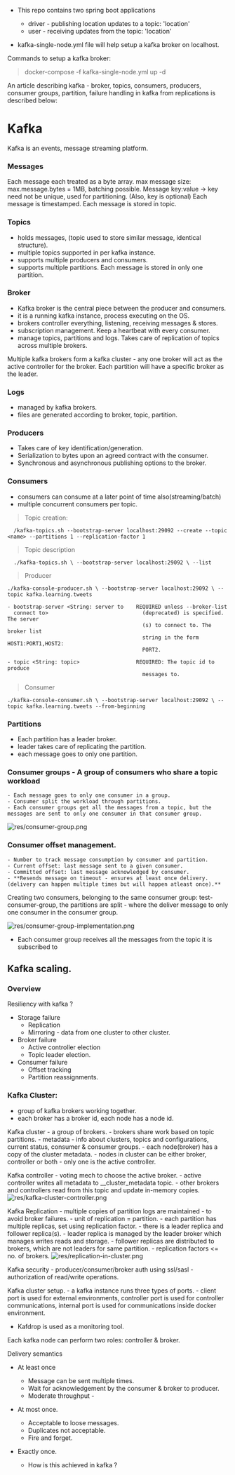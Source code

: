 - This repo contains two spring boot applications
    - driver - publishing location updates to a topic: 'location'
    - user   - receiving updates from the topic: 'location'

- kafka-single-node.yml file will help setup a kafka broker on localhost.

Commands to setup a kafka broker:
> docker-compose -f kafka-single-node.yml up -d

An article describing kafka - broker, topics, consumers, producers, consumer groups, partition, failure handling in kafka from replications is described below:


# Kafka

Kafka is an events, message streaming platform.

### Messages
Each message each treated as a byte array.
max message size: max.message.bytes = 1MB, batching possible.
Message key:value -> key need not be unique, used for partitioning. (Also, key is optional)
Each message is timestamped.
Each message is stored in topic.


### Topics
- holds messages, (topic used to store similar message, identical structure).
- multiple topics supported in per kafka instance. 
- supports multiple producers and consumers.
- supports multiple partitions. Each message is stored in only one partition.

### Broker
- Kafka broker is the central piece between the producer and consumers.
- it is a running kafka instance, process executing on the OS.
- brokers controller everything, listening, receiving messages & stores.
- subscription management. Keep a heartbeat with every consumer.
- manage topics, partitions and logs. Takes care of replication of topics across multiple brokers.

Multiple kafka brokers form a kafka cluster - any one broker will act as the active controller for the broker. Each partition will have a specific broker as the leader.

### Logs
- managed by kafka brokers. 
- files are generated according to broker, topic, partition.

### Producers
- Takes care of key identification/generation. 
- Serialization to bytes upon an agreed contract with the consumer.
- Synchronous and asynchronous publishing options to the broker.

### Consumers
- consumers can consume at a later point of time also(streaming/batch)
- multiple concurrent consumers per topic.

> Topic creation:
```
  /kafka-topics.sh --bootstrap-server localhost:29092 --create --topic <name> --partitions 1 --replication-factor 1
```

> Topic description
```
  ./kafka-topics.sh \ --bootstrap-server localhost:29092 \ --list
```
> Producer
```
./kafka-console-producer.sh \ --bootstrap-server localhost:29092 \ --topic kafka.learning.tweets

- bootstrap-server <String: server to    REQUIRED unless --broker-list          
  connect to>                              (deprecated) is specified. The server
                                           (s) to connect to. The broker list   
                                           string in the form HOST1:PORT1,HOST2:
                                           PORT2. 
                                           
- topic <String: topic>                  REQUIRED: The topic id to produce      
                                           messages to.   
```
> Consumer
```
./kafka-console-consumer.sh \ --bootstrap-server localhost:29092 \ --topic kafka.learning.tweets --from-beginning
```

### Partitions
- Each partition has a leader broker.
- leader takes care of replicating the partition.
- each message goes to only one partition.

### Consumer groups - A group of consumers who share a topic workload
    - Each message goes to only one consumer in a group.
    - Consumer split the workload through partitions.
    - Each consumer groups get all the messages from a topic, but the messages are sent to only one consumer in that consumer group.

![res/consumer-group.png](res/consumer-group.png)

### Consumer offset management.
    - Number to track message consumption by consumer and partition.
    - Current offset: last message sent to a given consumer.
    - Committed offset: last message acknowledged by consumer.
    - **Resends message on timeout - ensures at least once delivery. (delivery can happen multiple times but will happen atleast once).**


Creating two consumers, belonging to the same consumer group: test-consumer-group, 
the partitions are split - where the deliver message to only one consumer in the consumer group.

![res/consumer-group-implementation.png](res/consumer-groups-implementation.png)

- Each consumer group receives all the messages from the topic it is subscribed to 

## Kafka scaling.

### Overview
 
Resiliency with kafka ? 
- Storage failure
    - Replication
    - Mirroring - data from one cluster to other cluster.
- Broker failure
    - Active controller election
    - Topic leader election.
- Consumer failure
    - Offset tracking
    - Partition reassignments.

### Kafka Cluster:
- group of kafka brokers working together.
- each broker has a broker id, each node has a node id.


Kafka cluster 
    - a group of brokers.
    - brokers share work based on topic partitions.
    - metadata - info about clusters, topics and configurations, current status, consumer & consumer groups.
    - each node(broker) has a copy of the cluster metadata.
    - nodes in cluster can be either broker, controller or both - only one is the active controller.

Kafka controller
    - voting mech to choose the active broker.
    - active controller writes all metadata to __cluster_metadata topic.
    - other brokers and controllers read from this topic and update in-memory copies.
![res/kafka-cluster-controller.png](res/kafka-cluster-controller.png)

Kafka Replication
    - multiple copies of partition logs are maintained - to avoid broker failures.
    - unit of replication = partition. 
    - each partition has multiple replicas, set using replication factor.
    - there is a leader replica and follower replica(s).
    - leader replica is managed by the leader broker which manages writes reads and storage.
    - follower replicas are distributed to brokers, which are not leaders for same partition.
    - replication factors <= no. of brokers.
![res/replication-in-cluster.png](res/replication-in-cluster.png)


Kafka security
    - producer/consumer/broker auth using ssl/sasl 
    - authorization of read/write operations.

Kafka cluster setup. 
    - a kafka instance runs three types of ports.
    - client port is used for external environments, controller port is used for controller communications, internal port is used for communications inside docker environment.

- Kafdrop is used as a monitoring tool.



Each kafka node can perform two roles: controller & broker.

Delivery semantics
- At least once
    - Message can be sent multiple times.
    - Wait for acknowledgement by the consumer & broker to producer.
    - Moderate throughput - 
- At most once.
    - Acceptable to loose messages.
    - Duplicates not acceptable.
    - Fire and forget.

- Exactly once.
    - How is this achieved in kafka ?


